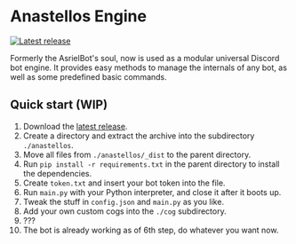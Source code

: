 # Anastellos Engine

[![Latest release](https://img.shields.io/github/v/release/A1Asriel/anastellos?label=Latest%20release&logo=Python&logoColor=DDDDDD&style=plastic)](https://github.com/A1Asriel/anastellos/releases/latest/)

Formerly the AsrielBot's soul, now is used as a modular universal Discord bot engine. It provides easy methods to manage the internals of any bot, as well as some predefined basic commands.

## Quick start (WIP)

1. Download the [latest release](https://github.com/A1Asriel/anastellos/releases/latest/).
2. Create a directory and extract the archive into the subdirectory `./anastellos`.
3. Move all files from `./anastellos/_dist` to the parent directory.
4. Run `pip install -r requirements.txt` in the parent directory to install the dependencies.
5. Create `token.txt` and insert your bot token into the file.
6. Run `main.py` with your Python interpreter, and close it after it boots up.
7. Tweak the stuff in `config.json` and `main.py` as you like.
8. Add your own custom cogs into the `./cog` subdirectory.
9. ???
10. The bot is already working as of 6th step, do whatever you want now.
